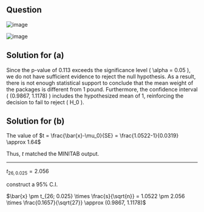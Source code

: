 ## Question

![image](https://github.com/user-attachments/assets/fa60da4b-43d3-469c-b0dc-2453defef8b2)

![image](https://github.com/user-attachments/assets/0b0c140b-cddb-4687-b24e-be2e5abf3bed)

## Solution for (a)
Since the p-value of 0.113 exceeds the significance level \( \alpha = 0.05 \), we do not have sufficient evidence to reject the null hypothesis. As a result, there is not enough statistical support to conclude that the mean weight of the packages is different from 1 pound. Furthermore, the confidence interval \( (0.9867, 1.1178) \) includes the hypothesized mean of 1, reinforcing the decision to fail to reject \( H_0 \).

## Solution for (b)


The value of $t = \frac{\bar{x}-\mu_0}{SE} = \frac{1.0522-1}{0.0319} \approx 1.64$

Thus, $t$ matched the MINITAB output.

------------------------------------------------------------

$t_{26, 0.025} = 2.056$  

construct a 95% C.I.  

$\bar{x} \pm t_{26; 0.025} \times \frac{s}{\sqrt{n}} = 1.0522 \pm 2.056 \times \frac{0.1657}{\sqrt{27}} \approx (0.9867, 1.1178)$  
